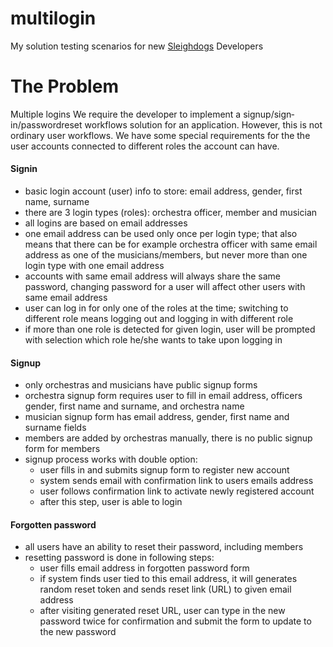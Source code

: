 # multilogin
My solution  testing scenarios for new [Sleighdogs](http://www.sld.gs) Developers
# The Problem
Multiple logins
We require the developer to implement a sign­up/sign­in/password­reset workflows solution for 
an application. However, this is not ordinary user workflows. We have some special 
requirements for the the user accounts connected to different roles the account can have. 

#### Sign­in 
- basic login account (user) info to store: email address, gender, first name, surname 
- there are 3 login types (roles): orchestra officer, member and musician 
- all logins are based on email addresses 
- one email address can be used only once per login type; that also means that there can 
  be for example orchestra officer with same email address as one of the 
  musicians/members, but never more than one login type with one email address 
- accounts with same email address will always share the same password, changing 
  password for a user will affect other users with same email address 
- user can log in for only one of the roles at the time; switching to different role means 
  logging out and logging in with different role 
- if more than one role is detected for given log­in, user will be prompted with selection 
  which role he/she wants to take upon logging in

#### Sign­up 
- only orchestras and musicians have public sign­up forms 
- orchestra sign­up form requires user to fill in email address, officers gender, first name 
  and surname, and orchestra name 
- musician sign­up form has email address, gender, first name and surname fields 
- members are added by orchestras manually, there is no public sign­up form for 
  members 
- sign­up process works with double option: 
  - user fills in and submits sign­up form to register new account 
  - system sends email with confirmation link to users emails address 
  - user follows confirmation link to activate newly registered account 
  - after this step, user is able to login

#### Forgotten password 
- all users have an ability to reset their password, including members 
- resetting password is done in following steps: 
  - user fills email address in forgotten password form 
  - if system finds user tied to this email address, it will generates random reset 
    token and sends reset link (URL) to given email address 
  - after visiting generated reset URL, user can type in the new password twice for 
    confirmation and submit the form to update to the new password 

